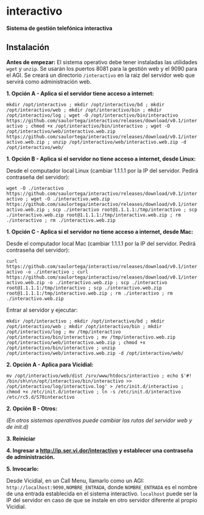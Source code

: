 # interactivo

**Sistema de gestión telefónica interactiva**

## Instalación

**Antes de empezar:** El sistema operativo debe tener instaladas las utilidades `wget` y `unzip`. Se usarán los puertos 8081 para la gestión web y el 9090 para el AGI. Se creará un directorio `/interactivo` en la raiz del servidor web que servirá como administración web.

**1. Opción A - Aplica si el servidor tiene acceso a internet:**

`mkdir /opt/interactivo ; mkdir /opt/interactivo/bd ; mkdir /opt/interactivo/web ; mkdir /opt/interactivo/bin ; mkdir /opt/interactivo/log ; wget -O /opt/interactivo/bin/interactivo https://github.com/saulortega/interactivo/releases/download/v0.1/interactivo ; chmod +x /opt/interactivo/bin/interactivo ; wget -O /opt/interactivo/web/interactivo.web.zip https://github.com/saulortega/interactivo/releases/download/v0.1/interactivo.web.zip ; unzip /opt/interactivo/web/interactivo.web.zip -d /opt/interactivo/web/`

**1. Opción B - Aplica si el servidor no tiene acceso a internet, desde Linux:**

Desde el computador local Linux (cambiar 1.1.1.1 por la IP del servidor. Pedirá contraseña del servidor):

`wget -O ./interactivo https://github.com/saulortega/interactivo/releases/download/v0.1/interactivo ; wget -O ./interactivo.web.zip https://github.com/saulortega/interactivo/releases/download/v0.1/interactivo.web.zip ; scp ./interactivo root@1.1.1.1:/tmp/interactivo ; scp ./interactivo.web.zip root@1.1.1.1:/tmp/interactivo.web.zip ; rm ./interactivo ; rm ./interactivo.web.zip`

**1. Opción C - Aplica si el servidor no tiene acceso a internet, desde Mac:**

Desde el computador local Mac (cambiar 1.1.1.1 por la IP del servidor. Pedirá contraseña del servidor):

`curl https://github.com/saulortega/interactivo/releases/download/v0.1/interactivo -o ./interactivo ; curl https://github.com/saulortega/interactivo/releases/download/v0.1/interactivo.web.zip -o ./interactivo.web.zip ; scp ./interactivo root@1.1.1.1:/tmp/interactivo ; scp ./interactivo.web.zip root@1.1.1.1:/tmp/interactivo.web.zip ; rm ./interactivo ; rm ./interactivo.web.zip`

Entrar al servidor y ejecutar:

`mkdir /opt/interactivo ; mkdir /opt/interactivo/bd ; mkdir /opt/interactivo/web ; mkdir /opt/interactivo/bin ; mkdir /opt/interactivo/log ; mv /tmp/interactivo /opt/interactivo/bin/interactivo ; mv /tmp/interactivo.web.zip /opt/interactivo/web/interactivo.web.zip ; chmod +x /opt/interactivo/bin/interactivo ; unzip /opt/interactivo/web/interactivo.web.zip -d /opt/interactivo/web/`

**2. Opción A - Aplica para Vicidial:**

`mv /opt/interactivo/web/dist /srv/www/htdocs/interactivo ; echo $'#! /bin/sh\n\n/opt/interactivo/bin/interactivo >> /opt/interactivo/log/interactivo.log' > /etc/init.d/interactivo ; chmod +x /etc/init.d/interactivo ; ln -s /etc/init.d/interactivo /etc/rc5.d/S70interactivo`

**2. Opción B - Otros:**

*(En otros sistemas operativos puede cambiar las rutas del servidor web y de init.d)*

**3. Reiniciar**

**4. Ingresar a http://ip.ser.vi.dor/interactivo y establecer una contraseña de administración.**

**5. Invocarlo:**

Desde Vicidial, en un Call Menu, llamarlo como un AGI: `http://localhost:9090,NOMBRE_ENTRADA`, donde `NOMBRE_ENTRADA` es el nombre de una entrada establecida en el sistema interactivo. `localhost` puede ser la IP del servidor en caso de que se instale en otro servidor diferente al propio Vicidial.